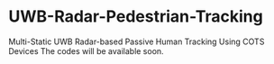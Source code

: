 # UWB-Radar-Pedestrian-Tracking
Multi-Static UWB Radar-based Passive Human Tracking Using COTS Devices
The codes will be available soon.
